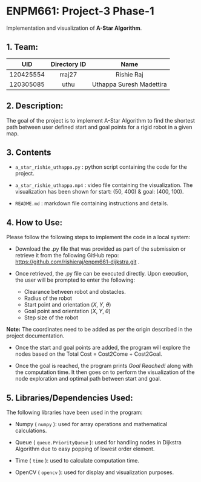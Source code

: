 # ENPM661: Project-3 Phase-1
Implementation and visualization of **A-Star Algorithm**.

## 1. Team:

|     UID     |  Directory ID  |            Name            |
|    :---:    | :------------: |           :----:           |
|  120425554  |     rraj27     |         Rishie Raj         |
|  120305085  |      uthu      |  Uthappa Suresh Madettira  |

## 2. Description:
The goal of the project is to implement A-Star Algorithm to find the shortest path between user defined start and goal points for a rigid robot in a given map.

## 3. Contents

 - `a_star_rishie_uthappa.py` : python script containing the code for the project.

 - `a_star_rishie_uthappa.mp4` : video file containing the visualization. The visualization has been shown for start: (50, 400) & goal: (400, 100).

 - `README.md` : markdown file containing instructions and details.

## 4. How to Use:
Please follow the following steps to implement the code in a local system:

 - Download the .py file that was provided as part of the submission or retrieve it from the following GitHub repo: https://github.com/rishieraj/enpm661-dijkstra.git .

 - Once retrieved, the .py file can be executed directly. Upon execution, the user will be prompted to enter the following:

    - Clearance between robot and obstacles.
    - Radius of the robot
    - Start point and orientation $(X,\;Y, \;\theta)$
    - Goal point and orientation $(X,\;Y, \;\theta)$
    - Step size of the robot
 
 **Note:** The coordinates need to be added as per the origin described in the project documentation.

 - Once the start and goal points are added, the program will explore the nodes based on the Total Cost = Cost2Come + Cost2Goal.

 - Once the goal is reached, the program prints *Goal Reached!* along with the computation time. It then goes on to perform the visualization of the node exploration and optimal path between start and goal.

## 5. Libraries/Dependencies Used:
The following libraries have been used in the program:

 - Numpy ( `numpy` ): used for array operations and mathematical calculations.

 - Queue ( `queue.PriorityQueue` ): used for handling nodes in Dijkstra Algorithm due to easy popping of lowest order element.

 - Time ( `time` ): used to calculate computation time.

 - OpenCV ( `opencv` ): used for display and visualization purposes. 
